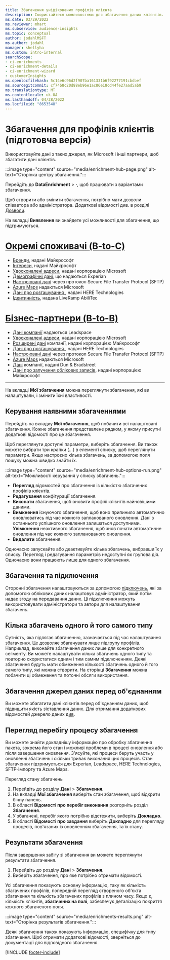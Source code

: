 ```yaml
---
title: Збагачення уніфікованих профілів клієнта
description: Скористайтеся можливостями для збагачення даних клієнтів.
ms.date: 03/29/2022
ms.reviewer: mhart
ms.subservice: audience-insights
ms.topic: conceptual
author: jodahlMSFT
ms.author: jodahl
manager: shellyha
ms.custom: intro-internal
searchScope:
- ci-enrichments
- ci-enrichment-details
- ci-enrichment-wizard
- customerInsights
ms.openlocfilehash: 5c14e6c96d2f907ba161331b6f92277191cbdbef
ms.sourcegitcommit: cf74b8c20d88eb96e1ac86e18cd44fe27aad5ab9
ms.translationtype: MT
ms.contentlocale: uk-UA
ms.lasthandoff: 04/28/2022
ms.locfileid: "8653548"
---
```

# <a name="enrichment-for-customer-profiles-preview"></a>Збагачення для профілів клієнтів (підготовча версія)

Використовуйте дані з таких джерел, як Microsoft і інші партнери, щоб збагатити дані клієнтів.

:::image type="content" source="media/enrichment-hub-page.png" alt-text="Сторінка центру збагачення.":::

Перейдіть до **DataEnrichment** > **·**, щоб працювати з варіантами збагачення.  

Щоб створити або змінити збагачення, потрібно мати дозволи співавтора або адміністратора. Додаткові відомості див. в розділі [Дозволи](permissions.md).

На вкладці **Виявлення** ви знайдете усі можливості для збагачення, що підтримуються.

# <a name="individual-consumers-b-to-c"></a>[Окремі споживачі (B-to-C)](#tab/b2c)

- [Бренди](enrichment-microsoft.md), надані Майкрософт
- [Інтереси](enrichment-microsoft.md), надані Майкрософт
- [Удосконалені адреси](enrichment-enhanced-addresses.md), надані корпорацією Microsoft 
- [Демографічні дані](enrichment-experian.md), що надаються Experian
- [Настроювані дані](enrichment-SFTP-custom-import.md) через протокол Secure File Transfer Protocol (SFTP) 
- [Azure Maps](enrichment-azure-maps.md) надаються Microsoft
- [Дані про розташування ](enrichment-here.md), надані HERE Technologies 
- [Ідентичність](enrichment-liveramp.md), надана LiveRamp AbiliTec

# <a name="business-accounts-b-to-b"></a>[Бізнес-партнери (B-to-B)](#tab/b2b)

- [Дані компанії](enrichment-leadspace.md) надаються Leadspace
- [Удосконалені адреси](enrichment-enhanced-addresses.md), надані корпорацією Microsoft 
- [Розширені дані](enrichment-enhanced-company-data.md) компанії, надані корпорацією Майкрософт
- [Дані про розташування ](enrichment-here.md), надані HERE Technologies 
- [Настроювані дані](enrichment-SFTP-custom-import.md) через протокол Secure File Transfer Protocol (SFTP) 
- [Azure Maps](enrichment-azure-maps.md) надаються Microsoft
- [Дані](enrichment-dnb.md) компанії, надані Dun & Bradstreet
- [Дані про залучення облікових записів](enrichment-office.md), надані корпорацією Майкрософт

---

На вкладці **Мої збагачення** можна переглянути збагачення, які ви налаштували, і змінити їхні властивості.

## <a name="manage-existing-enrichments"></a>Керування наявними збагаченнями

Перейдіть на вкладку **Мої збагачення**, щоб побачити всі налаштовані збагачення. Кожне збагачення представлене рядком, у якому присутні додаткові відомості про це збагачення.

Щоб переглянути доступні параметри, виберіть збагачення. Ви також можете вибрати три крапки (...) в елементі списку, щоб переглянути параметри. Якщо настроєно кілька збагачень, за допомогою поля пошуку можна швидко знайти їх.

:::image type="content" source="media/enrichment-hub-options-run.png" alt-text="Можливості керування у списку збагачень.":::

- **Перегляд** відомостей про збагачення із кількістю збагачених профілів клієнтів.
- **Редагування** конфігурації збагачення.
- **Виконати** збагачення, щоб оновити профілі клієнтів найновішими даними.
- **Вимкнення** існуючого збагачення, щоб воно припинило автоматично оновлюватись під час кожного запланованого оновлення. Дані з останнього успішного оновлення залишаться доступними. **Увімкнення** неактивного збагачення, щоб знов почати автоматичне оновлення під час кожного запланованого оновлення.
- **Видалити** збагачення.

Одночасно запускайте або деактивуйте кілька збагачень, вибравши їх у списку. Перегляд і редагування параметрів недоступні як групова дія. Одночасно вони працюють лише для одного збагачення.

## <a name="enrichments-and-connections"></a>Збагачення та підключення

Сторонні збагачення налаштовуються за допомогою [підключень](connections.md), які за допомогою облікових даних налаштовує адміністратор, який потім надає згоду на передавання даних. Ці підключення можуть використовувати адміністратори та автори для налаштування збагачень.  

## <a name="multiple-enrichments-of-the-same-type"></a>Кілька збагачень одного й того самого типу

Сутність, яка підлягає збагаченню, зазначається під час налаштування збагачення. Це дозволяє збагачувати лише підгрупу профілів. Наприклад, виконайте збагачення даних лише для конкретного сегменту. Ви можете налаштувати кілька збагачень одного типу та повторно скористатися одним і тим самим підключенням. Деякі збагачення будуть мати обмеження кількості збагачень одного й того самого типу, які можна створити. На сторінці **Збагачення** можна побачити ці обмеження та поточні обсяги використання.

## <a name="enrich-data-sources-before-unification"></a>Збагачення джерел даних перед об'єднанням

Ви можете збагатити дані клієнтів перед об'єднанням даних, щоб підвищити якість зіставлення даних. Для отримання додаткових відомостей джерело даних [див](data-sources-enrichment.md).

## <a name="see-the-progress-of-the-enrichment-process"></a>Перегляд перебігу процесу збагачення

Ви можете знайти докладнішу інформацію про обробку збагачення пакета, зокрема його стан і можливі проблеми в процесі оновлення або після завершення оновлення. З'ясуйте, які процеси беруть участь у оновленні збагачень і скільки триває виконання цих процесів. Стан збагачення підтримується для Experian, Leadspace, HERE Technologies, SFTP-імпорту та Azure Maps.

Перегляд стану збагачень

1. Перейдіть до розділу **Дані** > **Збагачення**. 
1. На вкладці **Мої збагачення** виберіть стан збагачення, щоб відкрити бічну панель. 
1. В області **Відомості про перебіг виконання** розгорніть розділ **Збагачення**. 
1. У збагачені, перебіг якого потрібно відстежити, виберіть **Докладно**. 
1. В області **Відомості про завдання** виберіть **Докладно** для перегляду процесів, пов'язаних із оновленням збагачення, та їх стану. 

## <a name="enrichment-results"></a>Результати збагачення

Після завершення забігу зі збагачення ви можете переглянути результати збагачення.

1. Перейдіть до розділу **Дані** > **Збагачення**. 
1. Виберіть збагачення, про яке потрібно отримати відомості.

Усі збагачення показують основну інформацію, таку як кількість збагачених профілів, попередній перегляд створеного об'єкта збагачення та кількість збагачених профілів з плином часу. Якщо є, кількість клієнтів, **збагачених на полі**, забезпечує деталізацію покриття кожного збагаченого поля.

:::image type="content" source="media/enrichments-results.png" alt-text="Сторінка результатів збагачення.":::

Деякі збагачення також показують інформацію, специфічну для типу збагачення. Щоб отримати додаткові відомості, зверніться до документації для відповідного збагачення.


[!INCLUDE [footer-include](includes/footer-banner.md)]
